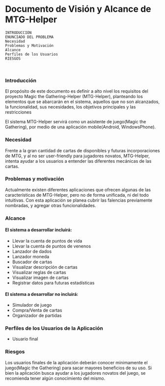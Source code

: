 
 # Documento de Visión y Alcance de MTG-Helper

	INTRODUCCIÓN	
	ENUNCIADO DEL PROBLEMA	
	Necesidad	
	Problemas y Motivación	
	Alcance	
	Perfiles de los Usuarios	
	RIESGOS	
 

### Introducción

El propósito de este documento es definir a alto nivel los requisitos del proyecto Magic the Gathering-Helper (MTG-Helper), planteando los elementos que se abarcarán en el sistema, aquellos que no son alcanzados, la funcionalidad, sus necesidades, los objetivos principales y las restricciones

El sistema MTG-Helper servirá como un asistente de juego(Magic the Gathering), por medio de una aplicación mobile(Android, WindowsPhone).


### Necesidad

Frente a la gran cantidad de cartas de disponibles y futuras incorporaciones de MTG, y al no ser user-friendly para jugadores novatos, MTG-Helper, intenta ayudar a los usuarios a entender las diferentes mecánicas de las cartas.


### Problemas y motivación

Actualmente existen diferentes aplicaciones que ofrecen algunas de las características de MTG-Helper, pero no de forma unificada, ni del todo intuitivas. Con esta aplicación se planea cubrir las falencias previamente nombradas, y agregar otras funcionalidades.


### Alcance

#### El sistema a desarrollar incluirá:
- Llevar la cuenta de puntos de vida
- Llevar la cuenta de puntos de venenos
- Lanzador de dados
- Lanzador moneda
- Buscador de cartas
- Visualizar descripción de cartas
- Visualizar reglas de cartas
- Visualizar imagen de cartas
- Registrar datos para futuras estadísticas


#### El sistema a desarrollar no incluirá:

 
 - Simulador de juego
 - Compra/Venta de cartas
 - Organizador de partidas


### Perfiles de los Usuarios de la Aplicación

- Usuario final

### Riesgos

Los usuarios finales de la aplicación deberán conocer mínimamente el juego(Magic the Gathering) para sacar mayores beneficios de su uso. Si bien la aplicación busca ayudar a los jugadores novatos del juego, se recomienda tener algún conocimiento del mismo.


